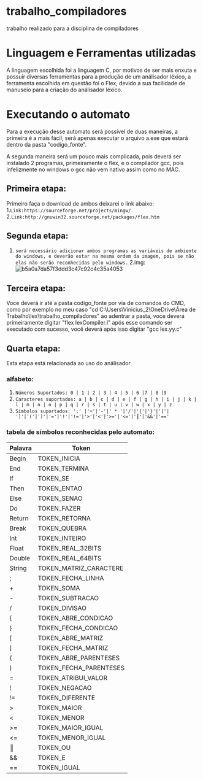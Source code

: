 # trabalho_compiladores
 trabalho realizado para a disciplina de compiladores
 
# Linguagem e Ferramentas utilizadas
 A linguagem escolhida foi a linguagem C, por motivos
 de ser mais enxuta e possuir diversas ferramentas 
 para a produção de um análisador léxico, a ferramenta
 escolhida em questão foi o Flex, devido a sua facilidade
 de manuseio para a criação do análisador léxico.
# Executando o automato
  Para a execução desse automato será possível de duas maneiras, a primeira é a mais fácil,
  será apenas executar o arquivo a.exe que estará dentro da pasta "codigo_fonte".
  
  A segunda maneira será um pouco mais complicada, pois deverá ser instalado 2 programas, primeiramente o flex, e o compilador gcc, pois infelizmente no windows o gcc não vem nativo assim como no MAC. 
  
## Primeira etapa:
  Primeiro faça o download de ambos deixarei o link abaixo:
  1.```Link:https://sourceforge.net/projects/mingw/```
  2.```Link:http://gnuwin32.sourceforge.net/packages/flex.htm```
## Segunda etapa:
 1. ```será necessário adicionar ambos programas as variáveis de ambiente do windows, e deverão estar na mesma ordem da imagem, pois se não elas não serão reconhecidas pelo windows.```
 2.img:![b5a0a7da57f3ddd3c47c92c4c35a4053](https://user-images.githubusercontent.com/44319115/94371040-d6f8fb00-00c9-11eb-971e-215c91175017.png)
## Terceira etapa:
  Voce deverá ir até a pasta codigo_fonte por via de comandos do CMD, como por exemplo no meu caso "cd   C:\Users\Vinicius_2\OneDrive\Área de Trabalho\lex\trabalho_compiladores" ao adentrar a pasta, voce deverá primeiramente digitar
"flex lexCompiler.l" após esse comando ser executado com sucesso, você deverá após isso digitar "gcc lex.yy.c"

## Quarta etapa:
  Esta etapa está relacionada ao uso do análisador
  ### alfabeto:
 1. ```Números Suportados: 0 | 1 | 2 | 3 | 4 | 5 | 6 |7 | 8 |9```
 2. ```Caracteres suportados: a | b | c | d | e | f | g | h | i | j | k | l | m | n | o | p | q | r | s | t | u | v | w | x | y | z```
 3. ```Símbolos suportados: ';' |'+'|'-'|' * '|'/'|'{'|'}'|'['| ']'|'('|')'|'='|'!'|'!='|'>'|'<'|'>='|'<='|'║'|'&&'|'=='```
  
  ### tabela de símbolos reconhecidas pelo automato:
  |Palavra | Token |
  |--------|-------|
  | Begin  | TOKEN_INICIA| 
  | End    | TOKEN_TERMINA|
  | If     | TOKEN_SE|
  | Then   | TOKEN_ENTAO|
  | Else   | TOKEN_SENAO|
  | Do     | TOKEN_FAZER|
  | Return | TOKEN_RETORNA|
  | Break  | TOKEN_QUEBRA|
  | Int    | TOKEN_INTEIRO|
  | Float  | TOKEN_REAL_32BITS|
  | Double | TOKEN_REAL_64BITS|
  | String | TOKEN_MATRIZ_CARACTERE|
  | ;      | TOKEN_FECHA_LINHA|
  | +      | TOKEN_SOMA|
  | -      | TOKEN_SUBTRACAO|
  | /      | TOKEN_DIVISAO|
  | {      | TOKEN_ABRE_CONDICAO|
  | }      | TOKEN_FECHA_CONDICAO|
  | [      | TOKEN_ABRE_MATRIZ|
  | ]      | TOKEN_FECHA_MATRIZ|
  | (      | TOKEN_ABRE_PARENTESES|
  | )      | TOKEN_FECHA_PARENTESES|
  | =      | TOKEN_ATRIBUI_VALOR|
  | !      | TOKEN_NEGACAO|
  | !=     | TOKEN_DIFERENTE|
  | >      | TOKEN_MAIOR|
  | <      | TOKEN_MENOR|
  | >=     | TOKEN_MAIOR_IGUAL|
  | <=     | TOKEN_MENOR_IGUAL|
  | ║    | TOKEN_OU         |
  | &&     | TOKEN_E |
  | ==     | TOKEN_IGUAL|
 
  

  

  
